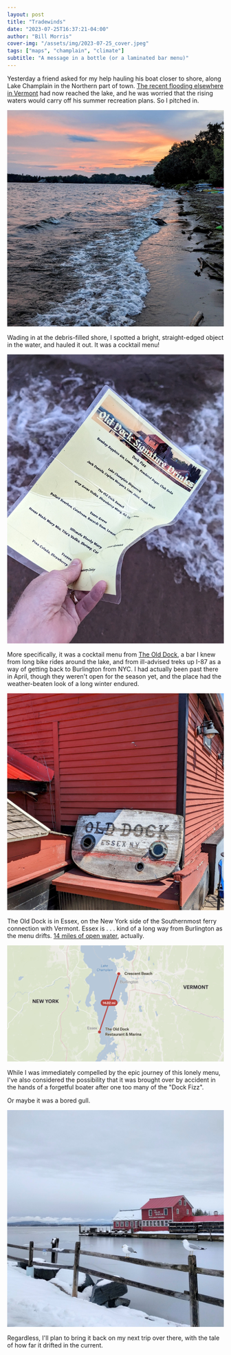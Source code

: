 ```yaml
---
layout: post
title: "Tradewinds"
date: "2023-07-25T16:37:21-04:00"
author: "Bill Morris"
cover-img: "/assets/img/2023-07-25_cover.jpeg"
tags: ["maps", "champlain", "climate"]
subtitle: "A message in a bottle (or a laminated bar menu)"
---
```


Yesterday a friend asked for my help hauling his boat closer to shore, along Lake Champlain in the Northern part of town. [The recent flooding elsewhere in Vermont](https://billmorris.io/shoals/posts/2023-07-12_beautiful-summer/) had now reached the lake, and he was worried that the rising waters would carry off his summer recreation plans. So I pitched in.

![1](/shoals/assets/img/2023-07-25_cover.jpeg)

Wading in at the debris-filled shore, I spotted a bright, straight-edged object in the water, and hauled it out. It was a cocktail menu!

![4](/shoals/assets/img/2023-07-25_4.jpeg)

More specifically, it was a cocktail menu from [The Old Dock](https://www.theolddockhouseonchamplain.com/), a bar I knew from long bike rides around the lake, and from ill-advised treks up I-87 as a way of getting back to Burlington from NYC. I had actually been past there in April, though they weren't open for the season yet, and the place had the weather-beaten look of a long winter endured.

![2](/shoals/assets/img/2023-07-25_2.jpeg)

The Old Dock is in Essex, on the New York side of the Southernmost ferry connection with Vermont. Essex is . . . kind of a long way from Burlington as the menu drifts. [14 miles of open water](https://felt.com/map/Old-Dock-Menu-YJvXQH1NQEmRmBOz5vVltD?loc=44.3884,-73.2569,10.64z&share=1), actually. 

![1](/shoals/assets/img/2023-07-25_1.png)

While I was immediately compelled by the epic journey of this lonely menu, I've also considered the possibility that it was brought over by accident in the hands of a forgetful boater after one too many of the "Dock Fizz". 

Or maybe it was a bored gull.

![3](/shoals/assets/img/2023-07-25_3.jpeg)

Regardless, I'll plan to bring it back on my next trip over there, with the tale of how far it drifted in the current.